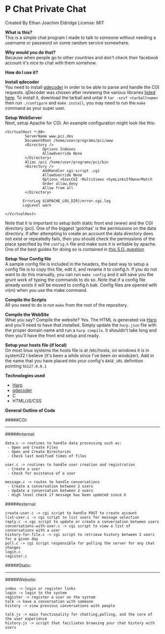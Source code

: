 **P Chat** Private Chat 
=======================================================================

Created By Ethan Joachim Eldridge
License: MIT

**What is this?**   
This is a simple chat program I made to talk to someone without needing
a username or password on some random service somewhere.

**Why would you do that?**  
Because when people go to other countries and don't check their
facebook account it's nice to chat with them somehow. 

**How do I use it?**  

**Install qdecoder**  
You need to install [qdecoder] in order to be able to parse and handle
the CGI requests. qDecoder was chosen after reviewing the various
libraries [listed here]. To install it, download the tarball and untar
it `tar -xzvf <tarballname>` then run `./configure` and `make install`,
you may need to run the `make` command as your super user.

**Setup WebServer**  
Next, setup Apache for CGI. An example configuration might look like
this:

	<VirtualHost *:80>
	         ServerName www.pci.dev
	         DocumentRoot /home/user/programs/pci/www
	         <Directory />
	                 Options Indexes
	                 AllowOverride None
	         </Directory>
	         Alias /pci /home/user/programs/pci/bin
	         <Directory />
	                 AddHandler cgi-script .cgi
	                 AllowOverride None
	                 Options +ExecCGI -MultiViews +SymLinksIfOwnerMatch
	                 Order allow,deny
	                 Allow from all
	         </Directory>
	 
	        ErrorLog ${APACHE_LOG_DIR}/error.cgi.log
	        LogLevel warn

	</VirtualHost>

Note that it is important to setup both static front end (www) and the
CGI directory (pci). One of the biggest 'gotchas' is the permissions on
the data directory. If after attempting to create an account the data 
directory does not exist or repeatedly fails, then you should check the
permissions of the place specified by the `config.h` file and make sure 
it is writable by apache.  One of the best guides for doing so is 
contained in [this S.O. question]  

**Setup Your Config file**  
A sample config file is included in the headers, the best way to setup a
config file is to copy this file, edit it, and rename it to config.h. If 
you do not want to do this manually, you can run `make config` and it will 
save you the grunt work of typing the commands to do so. Note that if a 
config file already exists it will be moved to config.h.bak. Config
files are opened with vi(m) when you use the make command. 

**Compile the Scripts**  
All you need to do is run `make` from the root of the repository.

**Compile the WebSite**  
What you say? Compile the website? Yes. The HTML is generated via
[Harp] and you'll need to have that installed. Simply update the 
`harp.json` file with the proper domain name and run a `harp compile`. 
It shouldn't take long and then you'll have the front end setup and 
ready.

**Setup your hosts file (if local)**  
On most linux systems the hosts file is at /etc/hosts, on windows it is
in system32 I believe (it's been a while since I've been on windozer). 
Add in the name that you have placed into your config's `BASE_URL` 
definition pointing to`127.0.0.1`

**Technologies used**  
 
 - [Harp]
 - [qdecoder]
 - C
 - HTML/JS/CSS

**General Outline of Code**

#####CGI:
<hr>
#####internal:

    data.c -> routines to handle data processing such as:
     - Open and Create Files
     - Open and Create Directories
     - Check last modified times of files
    
    user.c -> routines to handle user creation and registration
     - Create a user
     - Check for existence of a user
    
    message.c -> routes to handle conversations
     - Create a conversation between 2 users
     - Update a conversation between 2 users
     - High level check if message has been updated since X
    
#####external:

    create-user.c -> cgi script to handle POST to create account
    list-user.c -> cgi script to list users for message selection
    reply.c -> cgi script to update or create a conversation between users
    conversations-with-user.c -> cgi script to view a list of conversations with a user
    history-for-file.c -> cgi script to retrieve history between 2 users for a given day
    poll.c -> cgi script responsible for polling the server for any chat changes
    login.c
    register.c

#####Static:
<hr>
#####Website:

	index -> login or register links
	login -> login to the system
	register -> register a user on the system
	talk -> have a conversation with someone
	history -> view previous conversations with people

	talk.js -> main functionality for chatting,polling, and the core of the user experience
	history.js -> script that faciliates browsing your chat history with users

[qdecoder]:http://www.qdecoder.org/wiki/qdecoder
[listed here]:http://cgi.resourceindex.com/programs_and_scripts/c_and_c++/libraries_and_classes/
[this S.O. question]:http://serverfault.com/questions/124800/how-to-setup-linux-permissions-for-the-www-folder
[Harp]:http://harpjs.com
